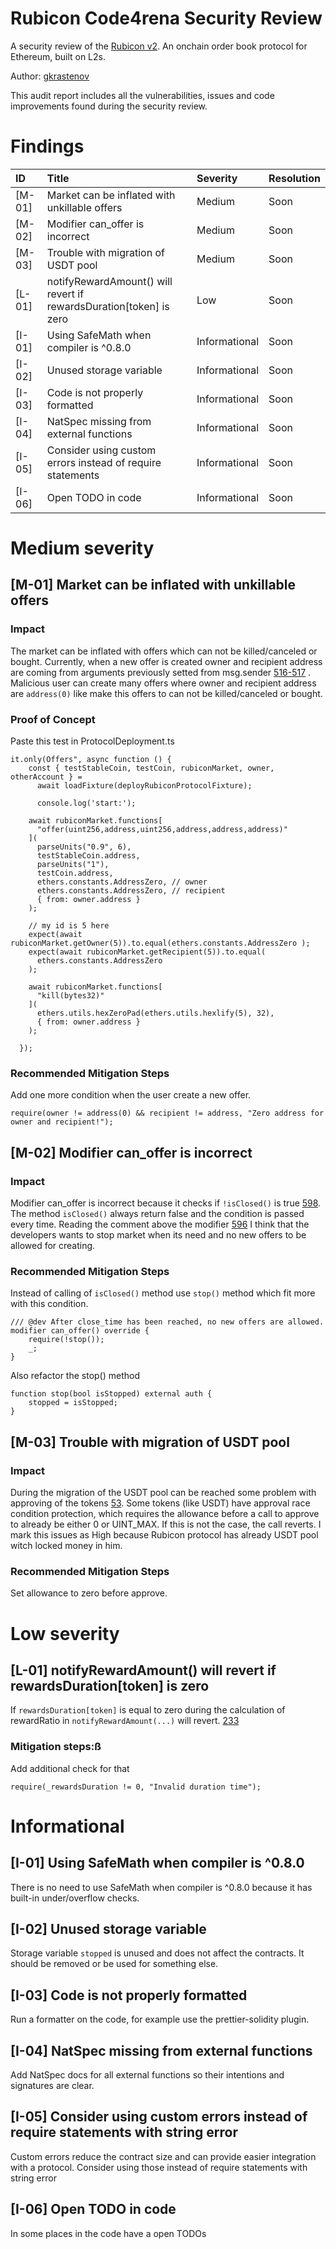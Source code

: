 
# Rubicon Code4rena Security Review

A security review of the [Rubicon v2](https://code4rena.com/contests/2023-04-rubicon-v2). An onchain order book protocol for Ethereum, built on L2s.

Author: [gkrastenov](https://twitter.com/gkrastenov)

This audit report includes all the vulnerabilities, issues and code improvements found during the security review.

# Findings

| ID     | Title                                                                       | Severity      | Resolution   |
| :----- | :-------------------------------------------------------------------------- | :------------ | :----------- |
| [M-01] | Market can be inflated with unkillable offers                               | Medium        | Soon         |
| [M-02] | Modifier can_offer is incorrect                                             | Medium        | Soon         |
| [M-03] | Trouble with migration of USDT pool                                         | Medium        | Soon         |
| [L-01] | notifyRewardAmount() will revert if rewardsDuration[token] is zero          | Low           | Soon         |
| [I-01] | Using SafeMath when compiler is ^0.8.0                                      | Informational | Soon         |
| [I-02] | Unused storage variable                                                     | Informational | Soon         |
| [I-03] | Code is not properly formatted                                              | Informational | Soon         |
| [I-04] | NatSpec missing from external functions                                     | Informational | Soon         |
| [I-05] | Consider using custom errors instead of require statements                  | Informational | Soon         |
| [I-06] | Open TODO in code                                                           | Informational | Soon         |

# Medium severity

## [M-01] Market can be inflated with unkillable offers

### Impact
The market can be inflated with offers which can not be killed/canceled or bought. Currently, when a new offer is created owner and recipient address are coming from arguments previously setted from msg.sender [516-517](https://github.com/code-423n4/2023-04-rubicon/blob/main/contracts/RubiconMarket.sol#L516-L517) . Malicious user can create many offers where owner and recipient address are `address(0)` like make this offers to can not be killed/canceled or bought.

### Proof of Concept
Paste this test in ProtocolDeployment.ts

```
it.only(Offers", async function () {
    const { testStableCoin, testCoin, rubiconMarket, owner, otherAccount } =
      await loadFixture(deployRubiconProtocolFixture);

      console.log('start:');

    await rubiconMarket.functions[
      "offer(uint256,address,uint256,address,address,address)"
    ](
      parseUnits("0.9", 6),
      testStableCoin.address,
      parseUnits("1"),
      testCoin.address,
      ethers.constants.AddressZero, // owner
      ethers.constants.AddressZero, // recipient
      { from: owner.address }
    );

    // my id is 5 here
    expect(await rubiconMarket.getOwner(5)).to.equal(ethers.constants.AddressZero );
    expect(await rubiconMarket.getRecipient(5)).to.equal(
      ethers.constants.AddressZero
    );

    await rubiconMarket.functions[
      "kill(bytes32)"
    ](
      ethers.utils.hexZeroPad(ethers.utils.hexlify(5), 32),
      { from: owner.address }
    );

  });
```

### Recommended Mitigation Steps
Add one more condition when the user create a new offer.

```
require(owner != address(0) && recipient != address, "Zero address for owner and recipient!");
```

## [M-02] Modifier can_offer is incorrect

### Impact
Modifier can_offer is incorrect because it checks if `!isClosed()` is true [598](https://github.com/code-423n4/2023-04-rubicon/blob/main/contracts/RubiconMarket.sol#L598). The method `isClosed()` always return false and the condition is passed every time. Reading the comment above the modifier [596](https://github.com/code-423n4/2023-04-rubicon/blob/main/contracts/RubiconMarket.sol#L596) I think that the developers wants to stop market when its need and no new offers to be allowed for creating.

### Recommended Mitigation Steps
Instead of calling of `isClosed()` method use `stop()` method which fit more with this condition.

```
/// @dev After close_time has been reached, no new offers are allowed.
modifier can_offer() override {
    require(!stop());
    _;
}
```

Also refactor the stop() method

```
function stop(bool isStopped) external auth {
    stopped = isStopped;
}
```

## [M-03] Trouble with migration of USDT pool

### Impact
During the migration of the USDT pool can be reached some problem with approving of the tokens [53](https://github.com/code-423n4/2023-04-rubicon/blob/main/contracts/V2Migrator.sol#L53). Some tokens (like USDT) have approval race condition protection, which requires the allowance before a call to approve to already be either 0 or UINT_MAX. If this is not the case, the call reverts. I mark this issues as High because Rubicon protocol has already USDT pool witch locked money in him.

### Recommended Mitigation Steps
Set allowance to zero before approve.

# Low severity

## [L-01] notifyRewardAmount() will revert if rewardsDuration[token] is zero
If `rewardsDuration[token]` is equal to zero during the calculation of rewardRatio in `notifyRewardAmount(...)` will revert.
[233](https://github.com/code-423n4/2023-04-rubicon/blob/main/contracts/periphery/BathBuddy.sol#L233)
### Mitigation steps:ß
Add additional check for that

```
require(_rewardsDuration != 0, "Invalid duration time");
```

# Informational

## [I-01] Using SafeMath when compiler is ^0.8.0
There is no need to use SafeMath when compiler is ^0.8.0 because it has built-in under/overflow checks.

## [I-02] Unused storage variable
Storage variable `stopped` is unused and does not affect the contracts. It should be removed or be used for something else.

## [I-03] Code is not properly formatted
Run a formatter on the code, for example use the prettier-solidity plugin.

## [I-04] NatSpec missing from external functions
Add NatSpec docs for all external functions so their intentions and signatures are clear.

## [I-05] Consider using custom errors instead of require statements with string error
Custom errors reduce the contract size and can provide easier integration with a protocol. Consider using those instead of require statements with string error

## [I-06] Open TODO in code
In some places in the code have a open TODOs